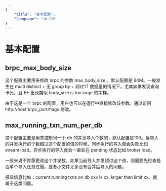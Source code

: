```yaml
---
{
    "title": "基本配置",
    "language": "zh-CN"
}
---
```


<!-- 
Licensed to the Apache Software Foundation (ASF) under one
or more contributor license agreements.  See the NOTICE file
distributed with this work for additional information
regarding copyright ownership.  The ASF licenses this file
to you under the Apache License, Version 2.0 (the
"License"); you may not use this file except in compliance
with the License.  You may obtain a copy of the License at

  http://www.apache.org/licenses/LICENSE-2.0

Unless required by applicable law or agreed to in writing,
software distributed under the License is distributed on an
"AS IS" BASIS, WITHOUT WARRANTIES OR CONDITIONS OF ANY
KIND, either express or implied.  See the License for the
specific language governing permissions and limitations
under the License.
-->

# 基本配置

## brpc_max_body_size

  这个配置主要用来修改 brpc 的参数 max_body_size ，默认配置是 64M。一般发生在 multi distinct + 无 group by + 超过1T 数据量的情况下。尤其如果发现查询卡死，且 BE 出现类似 body_size is too large 的字样。

  由于这是一个 brpc 的配置，用户也可以在运行中直接修改该参数。通过访问 http://host:brpc_port/flags 修改。

## max_running_txn_num_per_db

  这个配置主要是用来控制同一个 db 的并发导入个数的，默认配置是100。当导入的并发执行的个数超过这个配置的值的时候，同步执行的导入就会失败比如 stream load。异步执行的导入就会一直处在 pending 状态比如 broker load。

  一般来说不推荐更改这个并发数。如果当前导入并发超过这个值，则需要先检查是否单个导入任务过慢，或者小文件太多没有合并后导入的问题。

  报错信息比如：current running txns on db xxx is xx, larger than limit xx。就属于这类问题。
